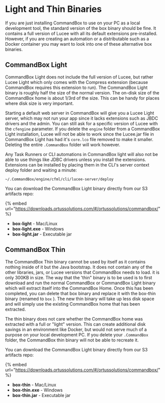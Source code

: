 # Light and Thin Binaries

If you are just installing CommandBox to use on your PC as a local development tool, the standard version  of the box binary should be fine. It contains a full version of Lucee with all its default extensions pre-installed.  However, if you are creating an automation or a distributable such as a Docker container you may want to look into one of these alternative box binaries.

## CommandBox Light

CommandBox Light does not include the full version of Lucee, but rather Lucee Light which only comes with the Compress extension (because CommandBox requires this extension to run).  The CommandBox Light binary is roughly half the size of the normal version.  The on-disk size of the CommandBox home is about 1/3rd of the size.  This can be handy for places where disk size is very important.

Starting a default web server in CommandBox will give you a Lucee Light server, which may not run your app since it lacks extensions such as JBDC drivers and the admin.  You can still ask for a specific version of Lucee with the `cfengine` parameter.  If you delete the `engine` folder from a CommandBox Light installation, Lucee will not be able to work since the Lucee.jar file in CommandBox Light has had it's `core.lco` file removed to make it smaller.  Deleting the entire `.CommandBox` folder will work however.

Any Task Runners or CLI automations in CommandBox light will also not be able to use things like JDBC drivers unless you install the extensions. Extensions can be installed by placing them in the CLI's server context deploy folder and waiting a minute:

```
~/.CommandBox/engine/cfml/cli/lucee-server/deploy
```

You can download the CommandBox Light binary directly from our S3 artifacts repo:

{% embed url="https://downloads.ortussolutions.com/#/ortussolutions/commandbox/" %}

* **box-light** - Mac/Linux
* **box-light.exe** - Windows
* **box-light.jar** - Executable jar

## CommandBox Thin

The CommandBox Thin binary cannot be used by itself as it contains nothing inside of it but the Java bootstrap.  It does not contain any of the other libraries, jars, or Lucee versions that CommandBox needs to load.  it is only 300KB in size.  The way that the 'thin" binary is to be used is to first download and run the normal CommandBox or CommandBox Light binary which will extract itself into the CommandBox Home.  Once this has been completed, you can delete that box binary and replace it with the box-thin binary (renamed to `box` ).  The new thin binary will take up less disk space and will simply use the existing CommandBox home that has been extracted.&#x20;

The thin binary does not care whether the CommandBox home was extracted with a full or "light" version.  This can create additional disk savings in an environment like Docker, but would not serve much of a purpose on your local development PC.    If you delete your `.CommandBox` folder, the CommandBox thin binary will not be able to recreate it.

You can download the CommandBox Light binary directly from our S3 artifacts repo:

{% embed url="https://downloads.ortussolutions.com/#/ortussolutions/commandbox/" %}

* **box-thin** - Mac/Linux
* **box-thin.exe** - Windows
* **box-thin.jar** - Executable jar

